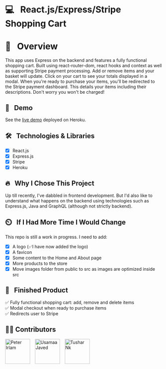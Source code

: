 # 💻 &nbsp; React.js/Express/Stripe Shopping Cart


# 📖 &nbsp; Overview

This app uses Express on the backend and features a fully functional shopping cart. Built using react-router-dom, react hooks and context as well as supporting Stripe payment processing. Add or remove items and your basket will update. Click on your cart to see your totals displayed in a modal. When you're ready to purchase your items, you'll be redirected to the Stripe payment dashboard. This details your items including their descriptions. Don't worry you won't be charged!

## 🔗 &nbsp; Demo

See the [live demo](https://gaming-mouse-app.herokuapp.com/store) deployed on Heroku.

## 🛠 &nbsp; Technologies & Libraries

- [x] React.js
- [x] Express.js
- [x] Stripe
- [x] Heroku

## 🔥 &nbsp; Why I Chose This Project

Up till recently, I've dabbled in frontend development. But I'd also like to understand what happens on the backend using technologies such as Express.js, Java and GraphQL (although not strictly backend).

## ⏲️ &nbsp; If I Had More Time I Would Change

This repo is still a work in progress. I need to add:
- [x] A logo (✅I have now added the logo)
- [x] A favicon
- [x] Some content to the Home and About page
- [x] More products to the store
- [x] Move images folder from public to src as images are optimized inside src

## 🏁 &nbsp; Finished Product

✅ Fully functional shopping cart: add, remove and delete items\
✅ Modal checkout when ready to purchase items\
✅ Redirects user to Stripe 

## 👨‍💻 Contributors

[//]: contributor-faces

<a href="https://github.com/peterirlam"><img
src="https://avatars.githubusercontent.com/u/47816066?s=96&v=4"
title="Peter Irlam" width="80" height="80"></a>&nbsp; &nbsp; <a href="https://github.com/usamaajaved"><img
src="https://avatars.githubusercontent.com/u/46658189?v=4"
title="Usamaa Javed" width="80" height="80"></a>&nbsp; &nbsp; <a href="https://github.com/tushar-nk"><img
src="https://avatars.githubusercontent.com/u/104885774?v=4"
title="Tushar Nk" width="80" height="80"></a>
